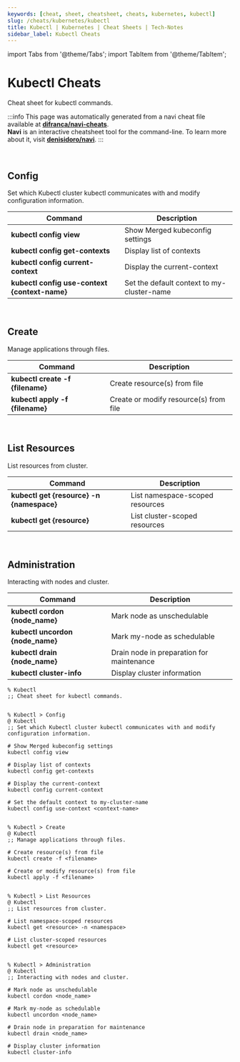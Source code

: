 ```yaml
---
keywords: [cheat, sheet, cheatsheet, cheats, kubernetes, kubectl]
slug: /cheats/kubernetes/kubectl
title: Kubectl | Kubernetes | Cheat Sheets | Tech-Notes
sidebar_label: Kubectl Cheats
---
```


import Tabs from '@theme/Tabs';
import TabItem from '@theme/TabItem';

# Kubectl Cheats

Cheat sheet for kubectl commands.

:::info
This page was automatically generated from a navi cheat file available at [**difranca/navi-cheats**](https://github.com/difranca/navi-cheats).<br/>
**Navi** is an interactive cheatsheet tool for the command-line. To learn more about it, visit [**denisidoro/navi**](https://github.com/denisidoro/navi).
:::

<Tabs className="unique-tabs">
<TabItem value="Table Formatted" default>

<br/>

## Config

Set which Kubectl cluster kubectl communicates with and modify configuration information.

| Command | Description |
| ------- | ----------- |
|**kubectl config view**|Show Merged kubeconfig settings|
|**kubectl config get-contexts**|Display list of contexts|
|**kubectl config current-context**|Display the current-context|
|**kubectl config use-context \{context-name\}**|Set the default context to my-cluster-name|

<br/>

## Create

Manage applications through files.

| Command | Description |
| ------- | ----------- |
|**kubectl create -f \{filename\}**|Create resource(s) from file|
|**kubectl apply -f \{filename\}**|Create or modify resource(s) from file|

<br/>

## List Resources

List resources from cluster.

| Command | Description |
| ------- | ----------- |
|**kubectl get \{resource\} -n \{namespace\}**|List namespace-scoped resources|
|**kubectl get \{resource\}**|List cluster-scoped resources|

<br/>

## Administration

Interacting with nodes and cluster.

| Command | Description |
| ------- | ----------- |
|**kubectl cordon \{node_name\}**|Mark node as unschedulable|
|**kubectl uncordon \{node_name\}**|Mark my-node as schedulable|
|**kubectl drain \{node_name\}**|Drain node in preparation for maintenance|
|**kubectl cluster-info**|Display cluster information|

</TabItem>
<TabItem value="Navi Cheat">

```
% Kubectl
;; Cheat sheet for kubectl commands.


% Kubectl > Config
@ Kubectl
;; Set which Kubectl cluster kubectl communicates with and modify configuration information.

# Show Merged kubeconfig settings
kubectl config view

# Display list of contexts
kubectl config get-contexts

# Display the current-context
kubectl config current-context

# Set the default context to my-cluster-name
kubectl config use-context <context-name>


% Kubectl > Create
@ Kubectl
;; Manage applications through files.

# Create resource(s) from file
kubectl create -f <filename>

# Create or modify resource(s) from file
kubectl apply -f <filename>


% Kubectl > List Resources
@ Kubectl
;; List resources from cluster.

# List namespace-scoped resources
kubectl get <resource> -n <namespace>

# List cluster-scoped resources
kubectl get <resource>


% Kubectl > Administration
@ Kubectl
;; Interacting with nodes and cluster.

# Mark node as unschedulable
kubectl cordon <node_name>

# Mark my-node as schedulable
kubectl uncordon <node_name>

# Drain node in preparation for maintenance
kubectl drain <node_name>

# Display cluster information
kubectl cluster-info

```

</TabItem>
</Tabs>

